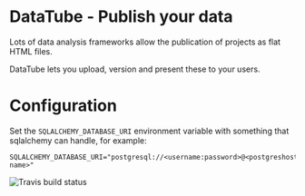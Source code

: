 # DataTube - Publish your data

Lots of data analysis frameworks allow the publication of projects as flat HTML files.

DataTube lets you upload, version and present these to your users.

# Configuration
Set the ```SQLALCHEMY_DATABASE_URI``` environment variable with something that sqlalchemy can handle, for example:

```
SQLALCHEMY_DATABASE_URI="postgresql://<username:password>@<postgreshost>/<database-name>"

```

<img src="https://travis-ci.org/dtanham/datatube.svg?branch=master" alt="Travis build status">